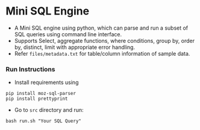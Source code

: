 # Mini SQL Engine

* A Mini SQL engine using python, which can parse and run a subset of SQL queries using command line interface.
* Supports Select, aggregate functions, where conditions, group by, order by, distinct, limit with appropriate error handling.
* Refer `files/metadata.txt` for table/column information of sample data.

### Run Instructions
* Install requirements using
```
pip install moz-sql-parser
pip install prettyprint
```

* Go to `src` directory and run:
```
bash run.sh "Your SQL Query"
```